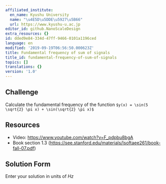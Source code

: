 ```yaml
---
affiliated_institute:
  en_name: Kyushu University
  name: "\u4E5D\u5DDE\u5927\u5B66"
  url: https://www.kyushu-u.ac.jp
editor_id: github.NanoScaleDesign
extra_resources: {}
id: dded9e84-334d-47ff-9466-0101a1196ced
language: en
modified: '2019-09-19T06:56:50.000623Z'
title: Fundamental frequency of sum of signals
title_id: fundamental-frequency-of-sum-of-signals
topics: []
translations: {}
version: '1.0'
---
```


## Challenge
Calculate the fundamental frequency of the function `$y(x) = \sin(5 \sqrt{2} \pi x) + \sin(\sqrt{2} \pi x)$`

## Resources

- Video: https://www.youtube.com/watch?v=F_pdpbu8bgA
- Book section 1.3 (https://see.stanford.edu/materials/lsoftaee261/book-fall-07.pdf)


## Solution Form
Enter your solution in units of *Hz*
